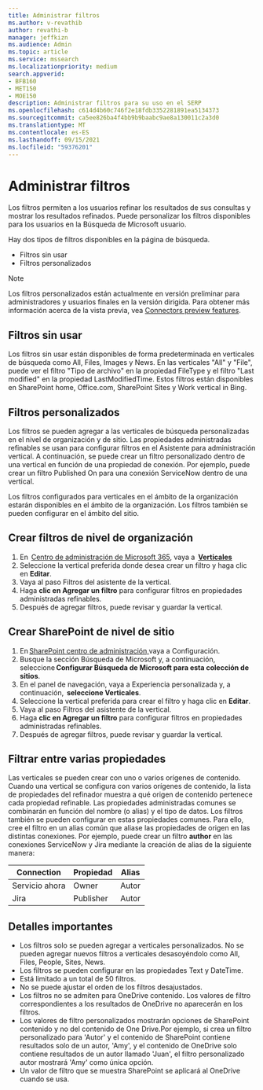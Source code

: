 ```yaml
---
title: Administrar filtros
ms.author: v-revathib
author: revathi-b
manager: jeffkizn
ms.audience: Admin
ms.topic: article
ms.service: mssearch
ms.localizationpriority: medium
search.appverid:
- BFB160
- MET150
- MOE150
description: Administrar filtros para su uso en el SERP
ms.openlocfilehash: c614d4b60c746f2e18fdb3352281891ea5134373
ms.sourcegitcommit: ca5ee826ba4f4bb9b9baabc9ae8a130011c2a3d0
ms.translationtype: MT
ms.contentlocale: es-ES
ms.lasthandoff: 09/15/2021
ms.locfileid: "59376201"
---
```

# <a name="manage-filters"></a>Administrar filtros

Los filtros permiten a los usuarios refinar los resultados de sus consultas y mostrar los resultados refinados. Puede personalizar los filtros disponibles para los usuarios en la Búsqueda de Microsoft usuario.

Hay dos tipos de filtros disponibles en la página de búsqueda.

- Filtros sin usar
- Filtros personalizados

> [!NOTE]
> Los filtros personalizados están actualmente en versión preliminar para administradores y usuarios finales en la versión dirigida. Para obtener más información acerca de la vista previa, vea [Connectors preview features](connectors-overview.md#what-are-the-preview-features).

## <a name="out-of-the-box-filters"></a>Filtros sin usar

Los filtros sin usar están disponibles de forma predeterminada en verticales de búsqueda como All, Files, Images y News. En las verticales "All" y "File", puede ver el filtro "Tipo de archivo" en la propiedad FileType y el filtro "Last modified" en la propiedad LastModifiedTime. Estos filtros están disponibles en SharePoint home, Office.com, SharePoint Sites y Work vertical in Bing.

## <a name="custom-filters"></a>Filtros personalizados

Los filtros se pueden agregar a las verticales de búsqueda personalizadas en el nivel de organización y de sitio. Las propiedades administradas refinables se usan para configurar filtros en el Asistente para administración vertical.  A continuación, se puede crear un filtro personalizado dentro de una vertical en función de una propiedad de conexión. Por ejemplo, puede crear un filtro Published On para una conexión ServiceNow dentro de una vertical.

Los filtros configurados para verticales en el ámbito de la organización estarán disponibles en el ámbito de la organización. Los filtros también se pueden configurar en el ámbito del sitio.  

## <a name="create-organization-level-filters"></a>Crear filtros de nivel de organización

1. En  [Centro de administración de Microsoft 365](https://admin.microsoft.com/), vaya a  [**Verticales**](https://admin.microsoft.com/Adminportal/Home#/MicrosoftSearch/verticals)
2. Seleccione la vertical preferida donde desea crear un filtro y haga clic en **Editar**.  
3. Vaya al paso Filtros del asistente de la vertical.
4. Haga **clic en Agregar un filtro** para configurar filtros en propiedades administradas refinables.
5. Después de agregar filtros, puede revisar y guardar la vertical.

## <a name="create-sharepoint-site-level-filters"></a>Crear SharePoint de nivel de sitio

1. En [SharePoint centro de administración,](https://sharepoint.com/)vaya a Configuración.
2. Busque la sección Búsqueda de Microsoft y, a continuación, seleccione **Configurar Búsqueda de Microsoft para esta colección de sitios**.
3. En el panel de navegación, vaya a Experiencia personalizada y, a continuación,  **seleccione Verticales**.
4. Seleccione la vertical preferida para crear el filtro y haga clic en **Editar**.
5. Vaya al paso Filtros del asistente de la vertical.
6. Haga **clic en Agregar un filtro** para configurar filtros en propiedades administradas refinables.
7. Después de agregar filtros, puede revisar y guardar la vertical.

## <a name="filter-across-multiple-properties"></a>Filtrar entre varias propiedades

Las verticales se pueden crear con uno o varios orígenes de contenido. Cuando una vertical se configura con varios orígenes de contenido, la lista de propiedades del refinador muestra a qué origen de contenido pertenece cada propiedad refinable. Las propiedades administradas comunes se combinarán en función del nombre (o alias) y el tipo de datos. Los filtros también se pueden configurar en estas propiedades comunes. Para ello, cree el filtro en un alias común que aliase las propiedades de origen en las distintas conexiones. Por ejemplo, puede crear un filtro **author** en las conexiones ServiceNow y Jira mediante la creación de alias de la siguiente manera:

 | Connection | Propiedad | Alias |
 | --- | --- | --- |
 | Servicio ahora | Owner | Autor |
 | Jira | Publisher | Autor |

## <a name="important-details"></a>Detalles importantes

- Los filtros solo se pueden agregar a verticales personalizados. No se pueden agregar nuevos filtros a verticales desasoyéndolo como All, Files, People, Sites, News.
- Los filtros se pueden configurar en las propiedades Text y DateTime.
- Está limitado a un total de 50 filtros.
- No se puede ajustar el orden de los filtros desajustados.
- Los filtros no se admiten para OneDrive contenido. Los valores de filtro correspondientes a los resultados de OneDrive no aparecerán en los filtros.
- Los valores de filtro personalizados mostrarán opciones de SharePoint contenido y no del contenido de One Drive.Por ejemplo, si crea un filtro personalizado para 'Autor' y el contenido de SharePoint contiene resultados solo de un autor, 'Amy', y el contenido de OneDrive solo contiene resultados de un autor llamado 'Juan', el filtro personalizado autor mostrará 'Amy' como única opción.
- Un valor de filtro que se muestra SharePoint se aplicará al OneDrive cuando se usa.
